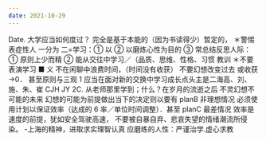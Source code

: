 ```yaml
---
date: 2021-10-29
---
```


Date.
大学应当如何度过？
完全是基于本能的（因为书读得少）暂定的，
＊警惕表症性人 一分为 二=学习：① 以 ② 以磨炼心性为目的 ③ 常总结反思人际：① 原则上少而精 ② 能从交往中学习／（品质、思维、性格、习惯
教训
＊不要表演学习
■ 义
不在闲聊中浪费时间，（时间没有收获）
不要幻想改变过去
或收获 →0．
甚至原则与三观 1 应当在面对新的交换中学习成长点头主是二海高、刘、施、朱、崔 CJH JY 2C.
从老师那里学到；什么？在岁月的流逝之后
不灵幻想不可能的未来
幻想的可能为前提做出当下的决定则以要有 planB 非理想情况
必须使用计划以保证效率（达成的 6 率／单位时间调整）．甚至 planC 最差情况
效率是速度的前提，犹如安全驾驶高速，
不要被自暴自弃、悲哀失望的情绪潮流所侵染。 -上海的精神，进取求实理智认真
应磨练的人性：严谨治学.虚心求教
